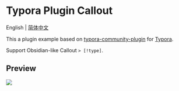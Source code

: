 # Typora Plugin Callout

English | [简体中文](https://github.com/typora-community-plugin/typora-plugin-callout/blob/main/README.zh-CN.md)

This a plugin example based on [typora-community-plugin](https://github.com/typora-community-plugin/typora-community-plugin) for [Typora](https://typora.io).

Support Obsidian-like Callout `> [!type]`.

## Preview

![](https://fastly.jsdelivr.net/gh/typora-community-plugin/typora-plugin-callout@main/docs/assets/base.jpg)
